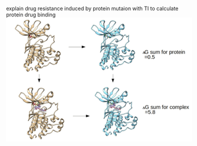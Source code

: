 explain drug resistance induced by protein mutaion with TI to calculate protein drug binding 
![](./EGFR_T790M.jpg)
